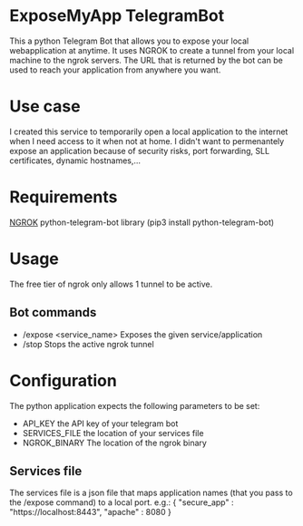 # ExposeMyApp TelegramBot

This a python Telegram Bot that allows you to expose your local webapplication at anytime. It uses NGROK to create a tunnel from your local machine to the ngrok servers. The URL that is returned by the bot can be used to reach your application from anywhere you want.

# Use case
I created this service to temporarily open a local application to the internet when I need access to it when not at home. I didn't want to permenantely expose an application because of security risks, port forwarding, SLL certificates, dynamic hostnames,...

# Requirements
[NGROK](https://ngrok.com)
python-telegram-bot library (pip3 install python-telegram-bot)

# Usage

The free tier of ngrok only allows 1 tunnel to be active. 

## Bot commands
- /expose <service_name> Exposes the given service/application
- /stop Stops the active ngrok tunnel

# Configuration

The python application expects the following parameters to be set:
- API_KEY the API key of your telegram bot
- SERVICES_FILE the location of your services file
- NGROK_BINARY The location of the ngrok binary

## Services file

The services file is a json file that maps application names (that you pass to the /expose command) to a local port.
e.g.: 
{
    "secure_app" : "https://localhost:8443",
    "apache" : 8080
}
